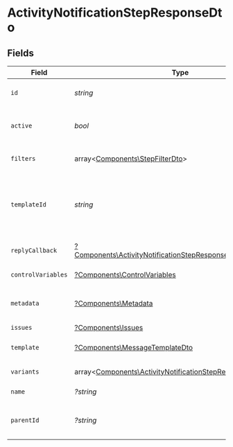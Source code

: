 # ActivityNotificationStepResponseDto


## Fields

| Field                                                                                                                                       | Type                                                                                                                                        | Required                                                                                                                                    | Description                                                                                                                                 |
| ------------------------------------------------------------------------------------------------------------------------------------------- | ------------------------------------------------------------------------------------------------------------------------------------------- | ------------------------------------------------------------------------------------------------------------------------------------------- | ------------------------------------------------------------------------------------------------------------------------------------------- |
| `id`                                                                                                                                        | *string*                                                                                                                                    | :heavy_check_mark:                                                                                                                          | Unique identifier of the step                                                                                                               |
| `active`                                                                                                                                    | *bool*                                                                                                                                      | :heavy_check_mark:                                                                                                                          | Whether the step is active or not                                                                                                           |
| `filters`                                                                                                                                   | array<[Components\StepFilterDto](../../Models/Components/StepFilterDto.md)>                                                                 | :heavy_check_mark:                                                                                                                          | Filter criteria for the step                                                                                                                |
| `templateId`                                                                                                                                | *string*                                                                                                                                    | :heavy_check_mark:                                                                                                                          | The identifier for the template associated with this step                                                                                   |
| `replyCallback`                                                                                                                             | [?Components\ActivityNotificationStepResponseDtoReplyCallback](../../Models/Components/ActivityNotificationStepResponseDtoReplyCallback.md) | :heavy_minus_sign:                                                                                                                          | Reply callback settings                                                                                                                     |
| `controlVariables`                                                                                                                          | [?Components\ControlVariables](../../Models/Components/ControlVariables.md)                                                                 | :heavy_minus_sign:                                                                                                                          | Control variables                                                                                                                           |
| `metadata`                                                                                                                                  | [?Components\Metadata](../../Models/Components/Metadata.md)                                                                                 | :heavy_minus_sign:                                                                                                                          | Metadata for the workflow step                                                                                                              |
| `issues`                                                                                                                                    | [?Components\Issues](../../Models/Components/Issues.md)                                                                                     | :heavy_minus_sign:                                                                                                                          | Step issues                                                                                                                                 |
| `template`                                                                                                                                  | [?Components\MessageTemplateDto](../../Models/Components/MessageTemplateDto.md)                                                             | :heavy_minus_sign:                                                                                                                          | Optional template for the step                                                                                                              |
| `variants`                                                                                                                                  | array<[Components\ActivityNotificationStepResponseDto](../../Models/Components/ActivityNotificationStepResponseDto.md)>                     | :heavy_minus_sign:                                                                                                                          | Variants of the step                                                                                                                        |
| `name`                                                                                                                                      | *?string*                                                                                                                                   | :heavy_minus_sign:                                                                                                                          | The name of the step                                                                                                                        |
| `parentId`                                                                                                                                  | *?string*                                                                                                                                   | :heavy_minus_sign:                                                                                                                          | The unique identifier for the parent step                                                                                                   |